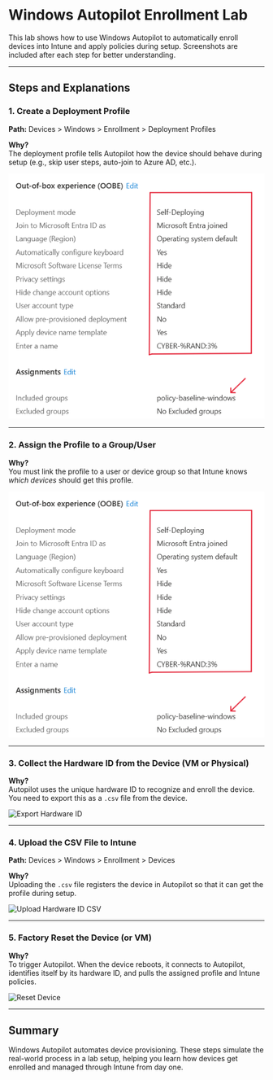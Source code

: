 #  Windows Autopilot Enrollment Lab

This lab shows how to use Windows Autopilot to automatically enroll devices into Intune and apply policies during setup. Screenshots are included after each step for better understanding.

---

##  Steps and Explanations

### 1. Create a Deployment Profile  
**Path:** Devices > Windows > Enrollment > Deployment Profiles

 **Why?**  
The deployment profile tells Autopilot how the device should behave during setup (e.g., skip user steps, auto-join to Azure AD, etc.).

  
![create profile](create-profile.png)

---

### 2. Assign the Profile to a Group/User

 **Why?**  
You must link the profile to a user or device group so that Intune knows *which devices* should get this profile.

  
![create profile](create-profile.png)

---

### 3. Collect the Hardware ID from the Device (VM or Physical)

 **Why?**  
Autopilot uses the unique hardware ID to recognize and enroll the device. You need to export this as a `.csv` file from the device.

  
![Export Hardware ID](../Screenshots/export-hwid.png)

---

### 4. Upload the CSV File to Intune  
**Path:** Devices > Windows > Enrollment > Devices

 **Why?**  
Uploading the `.csv` file registers the device in Autopilot so that it can get the profile during setup.

  
![Upload Hardware ID CSV](../Screenshots/upload-hwid.png)

---

### 5. Factory Reset the Device (or VM)

 **Why?**  
To trigger Autopilot. When the device reboots, it connects to Autopilot, identifies itself by its hardware ID, and pulls the assigned profile and Intune policies.

  
![Reset Device](../Screenshots/factory-reset.png)

---

##  Summary

Windows Autopilot automates device provisioning. These steps simulate the real-world process in a lab setup, helping you learn how devices get enrolled and managed through Intune from day one.





